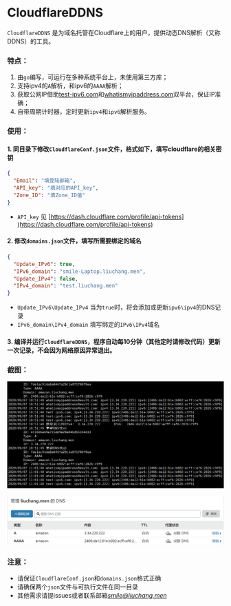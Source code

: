 # CloudflareDDNS
`CloudflareDDNS` 是为域名托管在Cloudflare上的用户，提供动态DNS解析（又称DDNS）的工具。

### 特点：
1. 由`go`编写，可运行在多种系统平台上，未使用第三方库；
2. 支持ipv4的`A`解析，和ipv6的`AAAA`解析；
3. 获取公网IP借助[test-ipv6.com](http://test-ipv6.com)和[whatismyipaddress.com](http://www.whatismyipaddress.com)双平台，保证IP准确；
4. 自带周期计时器，定时更新`ipv4`和`ipv6`解析服务。

### 使用：
#### 1. 同目录下修改`CloudflareConf.json`文件，格式如下，填写cloudflare的相关密钥
```json
{
  "Email": "填登陆邮箱",
  "API_key": "填对应的API_key", 
  "Zone_ID": "填Zone_ID值"
}
```
* `API_key` 见 [https://dash.cloudflare.com/profile/api-tokens](https://dash.cloudflare.com/profile/api-tokens)

#### 2. 修改`domains.json`文件，填写所需要绑定的域名
```json
{
  "Update_IPv6": true, 
  "IPv6_domain": "smile-Laptop.liuchang.men", 
  "Update_IPv4": false, 
  "IPv4_domain": "test.liuchang.men" 
}
```
* `Update_IPv6\Update_IPv4` 当为`true`时，将会添加或更新`ipv6\ipv4`的DNS记录
* `IPv6_domain\IPv4_domain` 填写绑定的`IPv6\IPv4`域名

#### 3. 编译并运行`CloudflareDDNS`，程序自动每**10分钟**（其他定时请修改代码）更新一次记录，不会因为网络原因异常退出。

### 截图：
![](example.png)

![](example2.png)

### 注意：
* 请保证`CloudflareConf.json`和`domains.json`格式正确
* 请确保两个`json`文件与可执行文件在同一目录
* 其他需求请提issues或者联系邮箱*smile@liuchang.men*